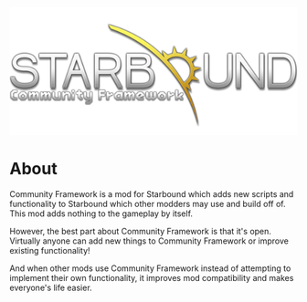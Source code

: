 ![Logo](interface/title/firstlogo.png)
# About
Community Framework is a mod for Starbound which adds new scripts and functionality to Starbound which other modders may use and build off of. This mod adds nothing to the gameplay by itself.

However, the best part about Community Framework is that it's open. Virtually anyone can add new things to Community Framework or improve existing functionality!

And when other mods use Community Framework instead of attempting to implement their own functionality, it improves mod compatibility and makes everyone's life easier.